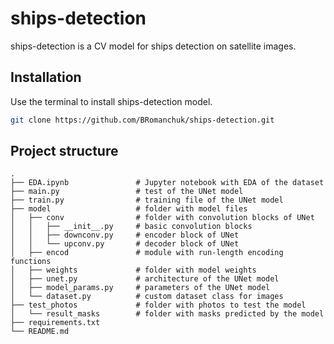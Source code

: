 # ships-detection
 ships-detection is a CV model for ships detection on satellite images.


## Installation

Use the terminal to install ships-detection model.

```bash
git clone https://github.com/BRomanchuk/ships-detection.git
```

## Project structure
```
.
├── EDA.ipynb               # Jupyter notebook with EDA of the dataset 
├── main.py                 # test of the UNet model 
├── train.py                # training file of the UNet model
├── model                   # folder with model files
│   ├── conv                # folder with convolution blocks of UNet
│   │   ├── __init__.py     # basic convolution blocks
│   │   ├── downconv.py     # encoder block of UNet
│   │   └── upconv.py       # decoder block of UNet
│   ├── encod               # module with run-length encoding functions
│   ├── weights             # folder with model weights
│   ├── unet.py             # architecture of the UNet model
│   ├── model_params.py     # parameters of the UNet model
│   └── dataset.py          # custom dataset class for images
├── test_photos             # folder with photos to test the model
│   └── result_masks        # folder with masks predicted by the model
├── requirements.txt 
└── README.md
```


